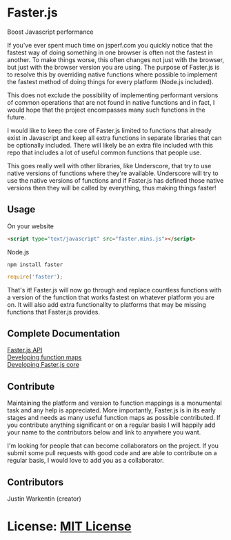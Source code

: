 Faster.js
=========

Boost Javascript performance

If you've ever spent much time on jsperf.com you quickly notice that the fastest way of doing something in one browser is often not the fastest in another. To make things worse, this often changes not just with the browser, but just with the browser version you are using. The purpose of Faster.js is to resolve this by overriding native functions where possible to implement the fastest method of doing things for every platform (Node.js included).

This does not exclude the possibility of implementing performant versions of common operations that are not found in native functions and in fact, I would hope that the project encompasses many such functions in the future.

I would like to keep the core of Faster.js limited to functions that already exist in Javascript and keep all extra functions in separate libraries that can be optionally included. There will likely be an extra file included with this repo that includes a lot of useful common functions that people use.

This goes really well with other libraries, like Underscore, that try to use native versions of functions where they're available. Underscore will try to use the native versions of functions and if Faster.js has defined those native versions then they will be called by everything, thus making things faster!

Usage
-----

On your website
```html
<script type="text/javascript" src="faster.mins.js"></script>
```

Node.js
```
npm install faster
```

```js
require('faster');
```

That's it! Faster.js will now go through and replace countless functions with a version of the function that works fastest on whatever platform you are on. It will also add extra functionality to platforms that may be missing functions that Faster.js provides.

Complete Documentation
----------------------

[Faster.js API](doc/fasterjs-api.md)  
[Developing function maps](doc/function-maps.md)  
[Developing Faster.js core](doc/developing-fjs.md)  

Contribute
----------

Maintaining the platform and version to function mappings is a monumental task and any help is appreciated. More importantly, Faster.js is in its early stages and needs as many useful function maps as possible contributed. If you contribute anything significant or on a regular basis I will happily add your name to the contributors below and link to anywhere you want.

I'm looking for people that can become collaborators on the project. If you submit some pull requests with good code and are able to contribute on a regular basis, I would love to add you as a collaborator.

Contributors
------------

Justin Warkentin (creator)

# License: [MIT License](LICENSE)